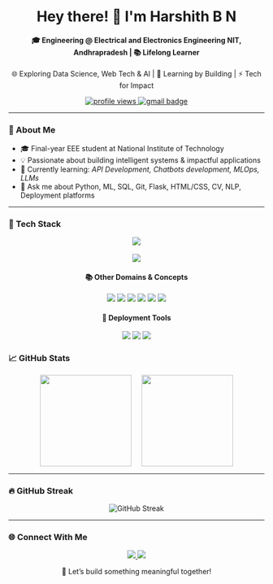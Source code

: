 <h1 align="center">Hey there! 👋 I'm Harshith B N</h1>
<h4 align="center">🎓  Engineering @ Electrical and Electronics Engineering NIT, Andhrapradesh | 📚 Lifelong Learner</h4>
<p align="center">
  🌐 Exploring Data Science, Web Tech & AI | 🧠 Learning by Building | ⚡ Tech for Impact
</p>

<p align="center">
  <a href="https://github.com/harshithbn63">
    <img src="https://komarev.com/ghpvc/?username=harshithbn63&label=Profile%20views&color=blueviolet&style=flat" alt="profile views" />
  </a>
  <a href="mailto:harshithbn454@gmail.com">
    <img src="https://img.shields.io/badge/Gmail-D14836?style=flat&logo=gmail&logoColor=white" alt="gmail badge"/>
  </a>
</p>

---

### 🧠 About Me

- 🎓 Final-year EEE student at National Institute of Technology  
- 💡 Passionate about building intelligent systems & impactful applications  
- 🌱 Currently learning: *API Development, Chatbots development, MLOps, LLMs*  
- 💬 Ask me about Python, ML, SQL, Git, Flask, HTML/CSS, CV, NLP, Deployment platforms


---

### 🚀 Tech Stack

<p align="center">
  <img src="https://skillicons.dev/icons?i=python,cpp,git,github,linux,docker,mysql,sqlite,html,css,js,flask" /><br><br>
  <img src="https://skillicons.dev/icons?i=tensorflow,pytorch,fastapi" />
</p>

<h4 align="center">📚 Other Domains & Concepts</h4>

<p align="center">
  <img src="https://img.shields.io/badge/DSA-Arrays%2C%20Trees%2C%20Graphs-important?style=for-the-badge" />
  <img src="https://img.shields.io/badge/OOPs-Java%20%7C%20Python%20%7C%20Design%20Patterns-informational?style=for-the-badge" />
  <img src="https://img.shields.io/badge/Machine%20Learning-Scikit--Learn%20%7C%20Pandas%20%7C%20NumPy-brightgreen?style=for-the-badge" />
  <img src="https://img.shields.io/badge/NLP-NLTK%20%7C%20spaCy%20%7C%20BERT-blueviolet?style=for-the-badge" />
  <img src="https://img.shields.io/badge/Computer%20Vision-OpenCV%20%7C%20CNNs-critical?style=for-the-badge" />
  <img src="https://img.shields.io/badge/Deep%20Learning-TensorFlow%20%7C%20PyTorch-red?style=for-the-badge" />
</p>

<h4 align="center">🚀 Deployment Tools</h4>

<p align="center">
  <img src="https://img.shields.io/badge/Render-blue?style=for-the-badge&logo=render&logoColor=white" />
  <img src="https://img.shields.io/badge/Vercel-black?style=for-the-badge&logo=vercel&logoColor=white" />
  <img src="https://img.shields.io/badge/Netlify-00C7B7?style=for-the-badge&logo=netlify&logoColor=white" />
</p>

### 📈 GitHub Stats

<div align="center" style="display: flex; justify-content: center; align-items: center; gap: 20px;">

  <img src="https://github-readme-stats.vercel.app/api?username=harshithbn63&show_icons=true&theme=tokyonight&hide_border=true&include_all_commits=true&count_private=true" height="180" />

  <img src="https://github-readme-stats.vercel.app/api/top-langs/?username=harshithbn63&layout=compact&theme=tokyonight&hide_border=true" height="180" />

</div>

---
### 🔥 GitHub Streak

<p align="center">
  <img src="https://github-readme-streak-stats.herokuapp.com/?user=harshithbn63&theme=tokyonight&hide_border=true" alt="GitHub Streak" />
</p>


---

### 🌐 Connect With Me

<p align="center">
  <a href="https://linkedin.com/in/harshith-b-n-3532a7279/" target="  blank">
    <img src="https://img.shields.io/badge/LinkedIn-blue?style=for-the-badge&logo=linkedin&logoColor=white" />
  </a>
  <a href="https://github.com/harshithbn63" target="  blank">
    <img src="https://img.shields.io/badge/GitHub-181717?style=for-the-badge&logo=github&logoColor=white" />
  </a>
</a>


<p align="center">🚀 Let’s build something meaningful together!</p>
